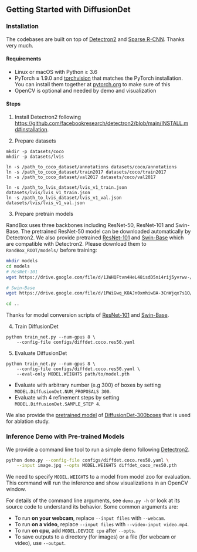## Getting Started with DiffusionDet



### Installation

The codebases are built on top of [Detectron2](https://github.com/facebookresearch/detectron2) and [Sparse R-CNN](https://github.com/PeizeSun/SparseR-CNN).
Thanks very much.

#### Requirements
- Linux or macOS with Python ≥ 3.6
- PyTorch ≥ 1.9.0 and [torchvision](https://github.com/pytorch/vision/) that matches the PyTorch installation.
  You can install them together at [pytorch.org](https://pytorch.org) to make sure of this
- OpenCV is optional and needed by demo and visualization

#### Steps
1. Install Detectron2 following https://github.com/facebookresearch/detectron2/blob/main/INSTALL.md#installation.

2. Prepare datasets
```
mkdir -p datasets/coco
mkdir -p datasets/lvis

ln -s /path_to_coco_dataset/annotations datasets/coco/annotations
ln -s /path_to_coco_dataset/train2017 datasets/coco/train2017
ln -s /path_to_coco_dataset/val2017 datasets/coco/val2017

ln -s /path_to_lvis_dataset/lvis_v1_train.json datasets/lvis/lvis_v1_train.json
ln -s /path_to_lvis_dataset/lvis_v1_val.json datasets/lvis/lvis_v1_val.json
```

3. Prepare pretrain models

RandBox uses three backbones including ResNet-50, ResNet-101 and Swin-Base. The pretrained ResNet-50 model can be
downloaded automatically by Detectron2. We also provide pretrained
[ResNet-101](https://drive.google.com/file/d/1JWHQFtvn4HeL48isdD5ni4rij5yvrwv-/view?usp=drive_link) and
[Swin-Base](https://drive.google.com/file/d/1PWiGwq_KOAJn0xmhiwBA-3CnWjqx7s1O/view?usp=drive_link) which are compatible with
Detectron2. Please download them to `RandBox_ROOT/models/` before training:

```bash
mkdir models
cd models
# ResNet-101
wget https://drive.google.com/file/d/1JWHQFtvn4HeL48isdD5ni4rij5yvrwv-/view?usp=drive_link

# Swin-Base
wget https://drive.google.com/file/d/1PWiGwq_KOAJn0xmhiwBA-3CnWjqx7s1O/view?usp=drive_link

cd ..
```

Thanks for model conversion scripts of [ResNet-101](https://github.com/PeizeSun/SparseR-CNN/blob/main/tools/convert-torchvision-to-d2.py)
and [Swin-Base](https://github.com/facebookresearch/Detic/blob/main/tools/convert-thirdparty-pretrained-model-to-d2.py).

4. Train DiffusionDet
```
python train_net.py --num-gpus 8 \
    --config-file configs/diffdet.coco.res50.yaml
```

5. Evaluate DiffusionDet
```
python train_net.py --num-gpus 8 \
    --config-file configs/diffdet.coco.res50.yaml \
    --eval-only MODEL.WEIGHTS path/to/model.pth
```

* Evaluate with arbitrary number (e.g 300) of boxes by setting `MODEL.DiffusionDet.NUM_PROPOSALS 300`.
* Evaluate with 4 refinement steps by setting `MODEL.DiffusionDet.SAMPLE_STEP 4`.


We also provide the [pretrained model](https://github.com/ShoufaChen/DiffusionDet/releases/download/v0.1/diffdet_coco_res50_300boxes.pth)
of [DiffusionDet-300boxes](configs/diffdet.coco.res50.300boxes.yaml) that is used for ablation study.


### Inference Demo with Pre-trained Models
We provide a command line tool to run a simple demo following [Detectron2](https://github.com/facebookresearch/detectron2/tree/main/demo#detectron2-demo).

```bash
python demo.py --config-file configs/diffdet.coco.res50.yaml \
    --input image.jpg --opts MODEL.WEIGHTS diffdet_coco_res50.pth
```

We need to specify `MODEL.WEIGHTS` to a model from model zoo for evaluation.
This command will run the inference and show visualizations in an OpenCV window.

For details of the command line arguments, see `demo.py -h` or look at its source code
to understand its behavior. Some common arguments are:
* To run __on your webcam__, replace `--input files` with `--webcam`.
* To run __on a video__, replace `--input files` with `--video-input video.mp4`.
* To run __on cpu__, add `MODEL.DEVICE cpu` after `--opts`.
* To save outputs to a directory (for images) or a file (for webcam or video), use `--output`.
